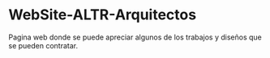 # WebSite-ALTR-Arquitectos
Pagina web donde se puede apreciar algunos de los trabajos y diseños que se pueden contratar.
